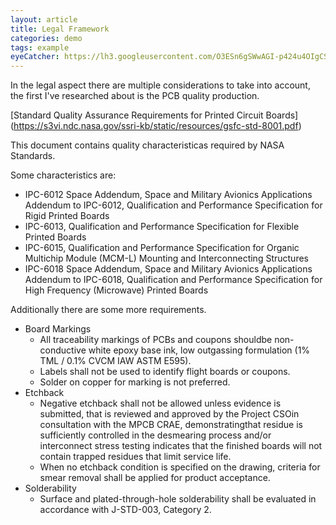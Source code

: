 ```yaml
---
layout: article
title: Legal Framework
categories: demo
tags: example
eyeCatcher: https://lh3.googleusercontent.com/O3ESn6gSWwAGI-p424u4OIgCS4uCN68DvcclJXfho5sErHLjTKlxiOWA3xGwpDDr5Wx4EjtaOTWhziPjI4nrIUKTd163syGYnwGeHLJOIRhi1TO9hbm0Lm2jTSFUqwxGknsAj5OieQ=w2400 
---
```


In the legal aspect there are multiple considerations to take into account, the first I've researched about is the PCB quality production.

[Standard Quality Assurance Requirements for Printed Circuit Boards] (https://s3vi.ndc.nasa.gov/ssri-kb/static/resources/gsfc-std-8001.pdf)

This document contains quality characteristicas required by NASA Standards.

Some characteristics are:

- IPC-6012 Space Addendum, Space and Military Avionics Applications Addendum to IPC-6012, Qualification and Performance Specification for Rigid Printed Boards
- IPC-6013, Qualification and Performance Specification for Flexible Printed Boards
- IPC-6015, Qualification and Performance Specification for Organic Multichip Module (MCM-L) Mounting and Interconnecting Structures
- IPC-6018 Space Addendum, Space and Military Avionics Applications Addendum to IPC-6018, Qualification and Performance Specification for High Frequency (Microwave) Printed Boards

Additionally there are some more requirements.
- Board Markings
  - All traceability markings of PCBs and coupons shouldbe non-conductive white epoxy base ink, low outgassing formulation (1% TML / 0.1% CVCM IAW ASTM E595).
  - Labels shall not be used to identify flight boards or coupons.
  - Solder on copper for marking is not preferred.
- Etchback
  - Negative etchback shall not be allowed unless evidence is submitted, that is reviewed and approved by the Project CSOin consultation with the MPCB CRAE, demonstratingthat residue is sufficiently controlled in the desmearing process and/or interconnect stress testing indicates that the finished boards will not contain trapped residues that limit service life.
  - When no etchback condition is specified on the drawing, criteria for smear removal shall be applied for product acceptance.
- Solderability
  - Surface and plated-through-hole solderability shall be evaluated in accordance with J-STD-003, Category 2.
